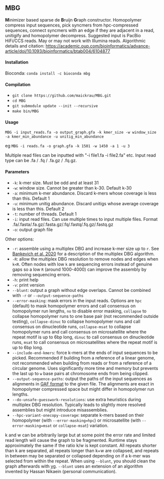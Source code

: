 ## MBG

<strong>M</strong>inimizer based sparse de <strong>B</strong>ruijn <strong>G</strong>raph constructor. Homopolymer compress input sequences, pick syncmers from hpc-compressed sequences, connect syncmers with an edge if they are adjacent in a read, unitigify and homopolymer decompress. Suggested input is PacBio HiFi/CCS reads. May or may not work with Illumina reads. Algorithmic details and citation: https://academic.oup.com/bioinformatics/advance-article/doi/10.1093/bioinformatics/btab004/6104877

#### Installation

Bioconda: `conda install -c bioconda mbg`

#### Compilation

- `git clone https://github.com/maickrau/MBG.git`
- `cd MBG`
- `git submodule update --init --recursive`
- `make bin/MBG`

#### Usage

`MBG -i input_reads.fa -o output_graph.gfa -k kmer_size -w window_size -a kmer_min_abundance -u unitig_min_abundance`

eg `MBG -i reads.fa -o graph.gfa -k 1501 -w 1450 -a 1 -u 3`

Multiple read files can be inputted with "-i file1.fa -i file2.fa" etc. Input read type can be .fa / .fq / .fa.gz / .fq.gz.

#### Parameters

- `-k`: k-mer size. Must be odd and at least 31
- `-w`: window size. Cannot be greater than k-30. Default k-30
- `-a`: minimum k-mer abundance. Discard k-mers whose coverage is less than this. Default 1
- `-u`: minimum unitig abundance. Discard unitigs whose average coverage is less than this. Default 2
- `-t`: number of threads. Default 1
- `-i`: input read files. Can use multiple times to input multiple files. Format .fa/.fasta/.fa.gz/.fasta.gz/.fq/.fastq/.fq.gz/.fastq.gz
- `-o`: output graph file

Other options:
- `-r`: assemble using a multiplex DBG and increase k-mer size up to `r`. See [Bankevich et al. 2020](https://www.biorxiv.org/content/10.1101/2020.12.10.420448v2) for a description of the multiplex DBG algorithm.
- `-R`: allow the multiplex DBG resolution to remove nodes and edges when `k<R`. Often nodes with low `k` are sequencing errors instead of genuine gaps so a low `R` (around 1000-4000) can improve the assembly by removing sequencing errors.
- `-h`: print help
- `-v`: print version
- `--blunt`: output a graph without edge overlaps. Cannot be combined with `-r` or `--output-sequence-paths`
- `--error-masking`: mask errors in the input reads. Options are `hpc` (default) to mask homopolymer errors and call consensus on homopolymer run lengths, `no` to disable error masking, `collapse` to collapse homopolymer runs to one base pair (not recommended outside testing), `collapse-dinuc` to collapse homopolymer runs and call consensus on dinucleotide runs, `collapse-msat` to collapse homopolymer runs and call consensus on microsatellite where the repeat motif is up to 6bp long, `dinuc` to call consensus on dinucleotide runs, `msat` to call consensus on microsatellites where the repeat motif is up to 6bp long.
- `--include-end-kmers`: force k-mers at the ends of input sequences to be picked. Recommended if building from a reference of a linear genome, not recommended when building from reads or from a reference of a circular genome. Uses significantly more time and memory but prevents the last up to `w` base pairs at chromosome ends from being clipped.
- `--output-sequence-paths`: output the paths of the input sequences as alignments in [GAF format](https://github.com/lh3/gfatools/blob/master/doc/rGFA.md#the-graph-alignment-format-gaf) to the given file. The alignments are exact in homopolymer compressed space but might differ in homopolymer run lengths.
- `--do-unsafe-guesswork-resolutions`: use extra heuristics during multiplex DBG resolution. Typically leads to slightly more resolved assemblies but might introduce misassemblies.
- `--hpc-variant-onecopy-coverage`: separate k-mers based on their homopolymer (with `--error-masking=hpc`) or microsatellite (with `--error-masking=msat` or `collapse-msat`) variation.

k and w can be arbitrarily large but at some point the error rate and limited read length will cause the graph to be fragmented. Runtime stays approximately the same if the ratio k/w is kept constant. All repeats shorter than k are separated, all repeats longer than k+w are collapsed, and repeats in between may be separated or collapsed depending on if a k-mer was selected from within the repeat. When using `--blunt`, you should clean the graph afterwards with [vg](https://github.com/vgteam/vg). `--blunt` uses an extension of an algorithm invented by Hassan Nikaein (personal communication).
